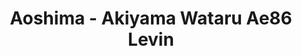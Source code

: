 ---
layout: product
title: "Aoshima - Akiyama Wataru Ae86 Levin"
price: "TBA" 
desc: "N/A"
img_path: "/assets/img/AO57360.webp"
brand: "N/A"
available: false
special_offer: false
new: false
soon: false
cat: "010000"
subcat: "013700"
subsubcat: "0N/A"
sifra: "AO57360"
popular: false
spec: false
---